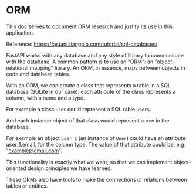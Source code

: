 # ORM

This doc serves to document ORM research and justify its use in this application.

Reference: https://fastapi.tiangolo.com/tutorial/sql-databases/

FastAPI works with any database and any style of library to communicate with the database. A common pattern is to use an "ORM": an "object-relational mapping" library. An ORM, in essence, maps between objects in code and database tables.

With an ORM, we can create a class that represents a table in a SQL database (SQLite in our case), each attribute of the class represents a column, with a name and a type.

For example a class `User` could represent a SQL table `users`.

And each instance object of that class would represent a row in the database.

For example an object `user_1` (an instance of `User`) could have an attribute user_1.email, for the column type. The value of that attribute could be, e.g. "example@email.com".

This functionality is exactly what we want, so that we can implement object-oriented design principles we have learned.

These ORMs also have tools to make the connections or relations between tables or entities.
